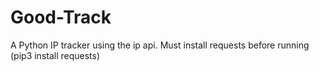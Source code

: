 # Good-Track
A Python IP tracker using the ip api. Must install requests before running (pip3 install requests)
